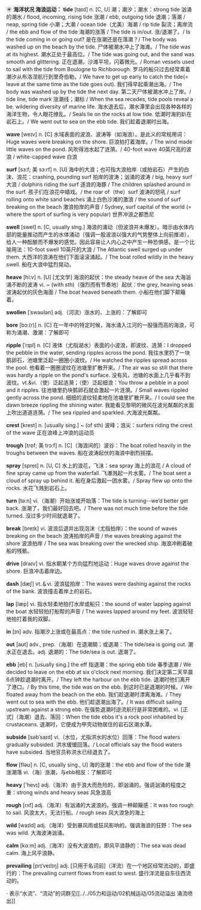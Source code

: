 ☀ <span class="category">**海洋状况 海浪运动：**</span>
<span class="vocabulary">**tide**</span> [taɪd]
<span class="definition">n. [C, U] 潮；潮汐；潮水：</span>strong tide 汹涌的潮水 / flood, incoming, rising tide 涨潮 / ebb, outgoing tide 退潮；落潮 / neap, spring tide 小潮；大潮 / ocean tide（尤美）海潮 / rip tide 裂流；离岸流 / the ebb and flow of the tide 海潮的涨落 / The tide is in/out. 涨/退潮了。/ Is the tide coming in or going out? 是在涨潮还是在落潮？/ The body was washed up on the beach by the tide. 尸体被潮水冲上了海滩。/ The tide was at its highest. 潮水正处于最高位。/ The tide was going out, and the sand was smooth and glittering. 正在退潮，沙滩平坦，闪着微光。/ Roman vessels used to sail with the tide from Boulogne to Richborough. 罗马的船只过去经常乘着潮汐从布洛涅航行到里奇伯勒。/ We have to get up early to catch the tide(= leave at the same time as the tide goes out). 我们得早起乘潮出海。/ The body was washed up by the tide the next day. 第二天尸体被潮水冲上了岸。/ tide line, tide mark 涨潮线；潮标 / When the sea recedes, tide pools reveal a be. wildering diversity of marine life. 海水退去后，潮水潭里会出现各种各样的海洋生物，令人眼花缭乱。/ Seals lie on the rocks at low tide. 低潮时海豹趴在岩石上。/ We went out to sea on the ebb tide. 我们趁着退潮时出海。

<span class="vocabulary">**wave**</span> [weɪv] 
<span class="definition">n. [C] 水域表面的波浪、波涛等（如海浪）。是此义的常规用词：</span>Huge waves were breaking on the shore. 巨浪拍打着海岸。/ The wind made little waves on the pond. 风吹得池水起了涟漪。/ 40-foot wave 40英尺高的波浪 / white-capped wave 白浪
 
<span class="vocabulary">**surf**</span> [sɜ:f; 美 sɜ:rf]
<span class="definition">n. [U] 海中的大浪；也可指大浪拍岸（或拍岩石）产生的白沫、浪花：</span>crashing, pounding surf 拍岸的波涛；汹涌的波涛 / big, heavy surf 大浪 / dolphins riding the surf 逐浪的海豚 / The children splashed around in the surf. 孩子们在浪花中嬉戏。/ the roar of（the）surf 波涛的怒吼 / surf rolling onto white sand beaches 涌上白色沙滩的激浪 / the sound of surf breaking on the beach 激浪拍岸的声音 / Sydney, surf capital of the world (= where the sport of surfing is very popular) 世界冲浪之都悉尼

<span class="vocabulary">**swell**</span> [swel] 
<span class="definition">n. [C, usually sing.] 海浪的涌动（但波浪并未爆发）。暗示由水体内部的能量推动而产生的水体涌动（强调一股波浪以强大的气势整体上向前推进），给人一种酝酿而不爆发的感觉。因此容易让人内心之中产生一种恐惧感。是一个比喻用法：</span>10-foot swell 10英尺的大浪 / The Atlantic swell surged up under them. 大西洋的浪涛在他们下面滚滚涌起。/ The boat rolled wildly in the heavy swell. 船在大浪中猛烈晃动。
 
<span class="vocabulary">**heave**</span> [hi:v]
<span class="definition">n. [U] [尤文学] 海浪的起伏：</span>the steady heave of the sea 大海汹涌不断的波涛 <span class="definition">vi. ~ (with sth)（强烈而有节奏地）起伏：</span>the grey, heaving seas 波涛起伏的灰色海面 / The boat heaved beneath them. 小船在他们脚下颠簸着。

<span class="vocabulary">**swollen**</span> [ˈswəʊlən]
<span class="definition">adj.（河流）涨水的、上涨的：</span>了解即可
           
<span class="vocabulary">**bore**</span> [bɔ:(r)]
<span class="definition">n. [C] 在一年中的特定时候，海水涌入江河的一股强而高的海浪，可称为涌潮、激潮：</span>了解即可
           
<span class="vocabulary">**ripple**</span> [ˈrɪpl]
<span class="definition">n. [C] 液体（尤指湖水）表面的小波浪，即波纹、涟漪：</span>I dropped the pebble in the water, sending ripples across the pond. 我往水里扔了一块鹅卵石，池塘里泛起一圈圈小波纹。/ He watched the ripples spread across the pool. 他看着一圈圈波纹在池塘里扩散开来。/ The air was so still that there was hardly a ripple on the pond's surface. 没有风，池塘的水面上几乎看不到波纹。<span class="definition">vt.&vi.（使）泛起涟漪；（使）泛起细浪：</span>You throw a pebble in a pool and it ripples. 往池塘里扔块鹅卵石就会激起一片涟漪。/ Small waves rippled gently across the pond. 细细的波纹轻柔地在池塘里扩散开来。/ I could see the dawn breeze rippling the shining water. 我能看见黎明的微风在波光粼粼的水面上吹出道道涟漪。/ The sea rippled and sparkled. 大海波光粼粼。
           
<span class="vocabulary">**crest**</span> [krest]
<span class="definition">n. [usually sing.] ~ (of sth) 波峰；浪尖：</span>surfers riding the crest of the wave 正在浪峰上冲浪的运动员
           
<span class="vocabulary">**trough**</span> [trɒf; 美 trɔ:f]
<span class="definition">n. [C]（海浪间的）波谷：</span>The boat rolled heavily in the troughs between the waves. 船在波涛起伏的海浪中剧烈摇摆。

<span class="vocabulary">**spray**</span> [spreɪ] 
<span class="definition">n. [U, C] 水上的浪花，飞沫：</span>sea spray 海上的浪花 / A cloud of fine spray came up from the waterfall. 飞瀑溅起一片水雾。/ The boat sent a cloud of spray up behind it. 船在身后激起一团水雾。/ Spray flew up onto the rocks. 水花飞溅到岩石上。 

<span class="vocabulary">**turn**</span> [tə:n] 
<span class="definition">vi.（海潮）开始涨或开始落：</span>The tide is turning--we’d better get back. 涨潮了，我们最好回去吧。/ There was not much time before the tide turned. 没过多少时间就退潮了。

<span class="vocabulary">**break**</span> [breɪk] 
<span class="definition">vi. 波浪后退并出现泡沫（尤指拍岸）：</span>the sound of waves breaking on the beach 浪涛拍岸的声音 / the waves breaking against the shore 波浪拍岸 / The sea was breaking over the wrecked ship. 海浪冲刷着破船的残骸。

<span class="vocabulary">**drive**</span> [draɪv] 
<span class="definition">vi. 指水朝某个方向猛烈地运动：</span>Huge waves drove against the shore. 巨浪冲击着岸边。

<span class="vocabulary">**dash**</span> [dæʃ] 
<span class="definition">vt.＆vi. 波浪猛拍岸：</span>The waves were dashing against the rocks of the bank. 波浪撞击着岸上的岩石。

<span class="vocabulary">**lap**</span> [læp] 
<span class="definition">vi. 指水轻柔地拍打水岸或船只：</span>the sound of water lapping against the boat 水轻轻拍打船帮的声音 / The waves lapped around my feet. 波浪轻轻地拍打着我的双脚。

<span class="vocabulary">**in**</span> [ɪn] 
<span class="definition">adv. 指潮汐上涨或在最高点：</span>the tide rushed in. 潮水涨上来了。

<span class="vocabulary">**out**</span> [aʊt] 
<span class="definition">adv., prep.（海潮）在退潮期；或退潮：</span>The tide/sea is going out. 潮水正在退去。<span class="definition">adj. 退潮的：</span>The tide/sea is out. 退潮了。
           
<span class="vocabulary">**ebb**</span> [eb]
<span class="definition">n. [usually sing.] the eff 指退潮：</span>the spring ebb tide 春季退潮 / We decided to leave on the ebb at six o'clock next morning. 我们决定第二天早晨6点钟趁退潮时离开。/ They left the harbour on the ebb tide. 退潮时他们离开了港口。/ By this time, the tide was on the ebb. 到这时已是退潮的时候。/ We floated away from the beach on the ebb. 我们趁退潮时漂离海滩。/ They went out to sea with the ebb. 他们趁退潮出海了。/ It was difficult sailing upstream against a strong ebb. 在强势退潮时逆流航行是非常困难的。<span class="definition">vi. [正式]（海潮）退去、落回：</span>When the tide ebbs it's a rock pool inhabited by crustaceans. 退潮时，它便成为甲壳动物居住的岩石区潮水潭。
           
<span class="vocabulary">**subside**</span> [səbˈsaɪd]
<span class="definition">vi.（水位，尤指洪水的水位）回落：</span>The flood waters gradually subsided. 洪水缓缓回落。/ Local officials say the flood waters have subsided. 当地官员称洪水已经退去了。

<span class="vocabulary">**flow**</span> [fləʊ] 
<span class="definition">n. [C, usually sing., U] 海的涨潮：</span>the ebb and flow of the tide 潮涨潮落 <span class="definition">vi.（海）涨潮，与ebb相反：</span>了解即可

<span class="vocabulary">**heavy**</span> ['hevɪ] 
<span class="definition">adj.（海洋）由于浪大而危险的，即汹涌的。强调汹涌的程度之重：</span>strong winds and heavy seas 风急浪高

<span class="vocabulary">**rough**</span> [rʌf] 
<span class="definition">adj.（海洋）有汹涌的大波浪的。强调一种颠簸感：</span>It was too rough to sail. 风浪太大，无法行船。/ rough seas 风大浪急的海上

<span class="vocabulary">**wild**</span> [waɪld] 
<span class="definition">adj.（海洋）受到暴风雨或狂风影响的。强调海浪的狂野：</span>The sea was wild. 大海波涛汹涌。

<span class="vocabulary">**calm**</span> [kɑːm] 
<span class="definition">adj.（海洋）没有大波浪的，即风平浪静的：</span>The sea was dead calm. 海上风平浪静。
           
<span class="vocabulary">**prevailing**</span> [prɪˈveɪlɪŋ]
<span class="definition">adj. [只用于名词前]（洋流）在一个地区经常流动的，即盛行的：</span>The prevailing current flows from east to west. 盛行洋流是自东往西流动的。

· 表示“水流”、“流动”的词群见[[../../05力和运动/02机械运动/05流动溢出 涌流喷出]]